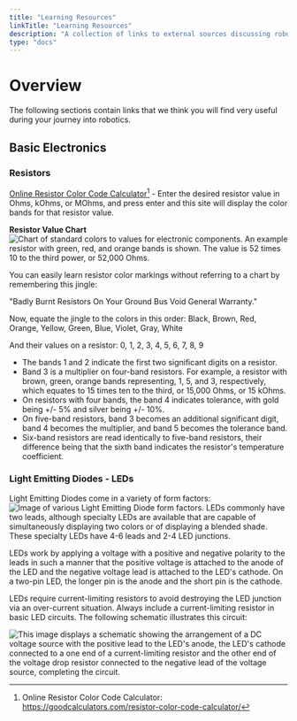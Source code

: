 ```yaml
---
title: "Learning Resources"
linkTitle: "Learning Resources"
description: "A collection of links to external sources discussing robotics topics which we believe users may find helpful."
type: "docs"
---
```

# Overview
The following sections contain links that we think you will find very useful during your journey into robotics.

## Basic Electronics
### Resistors
<a href="https://goodcalculators.com/resistor-color-code-calculator/" target="_blank">Online Resistor Color Code Calculator</a>[^orccc] - Enter the desired resistor value in Ohms, kOhms, or MOhms, and press enter and this site will display the color bands for that resistor value.

[^orccc]: Online Resistor Color Code Calculator: <a href="https://goodcalculators.com/resistor-color-code-calculator/" target="_blank">https://goodcalculators.com/resistor-color-code-calculator/</a>

**Resistor Value Chart**
<img src="../img/resistor.png" alt="Chart of standard colors to values for electronic components. An example resistor with green, red, and orange bands is shown. The value is 52 times 10 to the third power, or 52,000 Ohms." />

You can easily learn resistor color markings without referring to a chart by remembering this jingle:

"Badly Burnt Resistors On Your Ground Bus Void General Warranty."

Now, equate the jingle to the colors in this order:
Black, Brown, Red, Orange, Yellow, Green, Blue, Violet, Gray, White

And their values on a resistor:
0, 1, 2, 3, 4, 5, 6, 7, 8, 9

- The bands 1 and 2 indicate the first two significant digits on a resistor. 
- Band 3 is a multiplier on four-band resistors. 
For example, a resistor with brown, green, orange bands representing, 1, 5, and  3, respectively, which equates to 15 times ten to the third, or 15,000 Ohms, or 15 kOhms.
- On resistors with four bands, the band 4 indicates tolerance, with gold being +/- 5% and silver being +/- 10%. 
- On five-band resistors, band 3 becomes an additional significant digit, band 4 becomes the multiplier, and band 5 becomes the tolerance band. 
- Six-band resistors are read identically to five-band resistors, their difference being that the sixth band indicates the resistor's temperature coefficient.

### Light Emitting Diodes - LEDs
Light Emitting Diodes come in a variety of form factors:
<img src="../img/Verschiedene_LEDs.jpg" alt="Image of various Light Emitting Diode form factors." />
LEDs commonly have two leads, although specialty LEDs are available that are capable of simultaneously displaying two colors or of displaying a blended shade. These specialty LEDs have 4-6 leads and 2-4 LED junctions.

LEDs work by applying a voltage with a positive and negative polarity to the leads in such a manner that the positive voltage is attached to the anode of the LED and the negative voltage lead is attached to the LED's cathode. On a two-pin LED, the longer pin is the anode and the short pin is the cathode.

LEDs require current-limiting resistors to avoid destroying the LED junction via an over-current situation. Always include a current-limiting resistor in basic LED circuits. The following schematic illustrates this circuit:

<img src="../img/LED_circuit2.png" alt="This image displays a schematic showing the arrangement of a DC voltage source with the positive lead to the LED's anode, the LED's cathode connected to a one end of a current-limiting resistor and the other end of the voltage drop resistor connected to the negative lead of the voltage source, completing the circuit." />